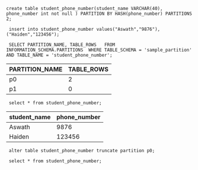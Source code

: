 ```syntax
create table student_phone_number(student_name VARCHAR(40), phone_number int not null ) PARTITION BY HASH(phone_number) PARTITIONS 2;
```
```syntax
 insert into student_phone_number values("Aswath","9876"),("Haiden","123456");
```
```syntax
 SELECT PARTITION_NAME, TABLE_ROWS   FROM INFORMATION_SCHEMA.PARTITIONS  WHERE TABLE_SCHEMA = 'sample_partition' AND TABLE_NAME = 'student_phone_number';
```
| PARTITION_NAME | TABLE_ROWS |
|:---------------|:-----------|
| p0             |          2 |
| p1             |          0 |


```syntax
 select * from student_phone_number;
```
| student_name | phone_number |
|:-------------|:-------------|
| Aswath       |         9876 |
| Haiden       |       123456 |

```syntax
 alter table student_phone_number truncate partition p0;
```
```syntax
 select * from student_phone_number;
```